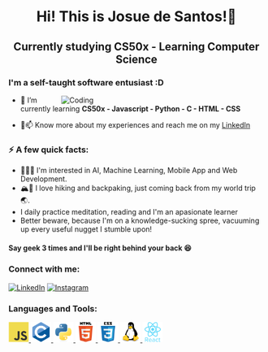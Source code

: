 <h1 align="center">Hi! This is Josue de Santos!👋</h1>
<h2 align="center">Currently studying CS50x - Learning Computer Science</h2>
<h3 align="left">I'm a self-taught software entusiast :D </h3>

<img align="right" alt="Coding" width="400" src="https://gifdb.com/images/high/coding-animated-laptop-flow-stream-ja04010rm5o68zfk.webp">

- 🌱 I’m currently learning **CS50x - Javascript - Python - C - HTML - CSS**

- 📄📫 Know more about my experiences and reach me on my [LinkedIn](https://www.linkedin.com/in/josuedesantos/)

<h3 aling="left">⚡ A few quick facts:</h3> 

- 🧑🏻‍💻 I'm interested in AI, Machine Learning, Mobile App and Web Development.
- 🏔️🧭 I love hiking and backpaking, just coming back from my world trip 🌏.
- I daily practice meditation, reading and I'm an apasionate learner
- Better beware, because I'm on a knowledge-sucking spree, vacuuming up every useful nugget I stumble upon!
<h4>Say geek 3 times and I'll be right behind your back 😆</h4>
<h3 align="left">Connect with me:</h3>
<p align="left">
  <a href="https://www.linkedin.com/in/josuedesantos/" target="blank"><img align="center" src="https://raw.githubusercontent.com/rahuldkjain/github-profile-readme-generator/master/src/images/icons/Social/linked-in-alt.svg" alt="LinkedIn" height="30" width="40" /></a>
  <a href="https://www.instagram.com/josuelsd/" target="blank"><img align="center" src="https://raw.githubusercontent.com/rahuldkjain/github-profile-readme-generator/master/src/images/icons/Social/instagram.svg" alt="Instagram" height="30" width="40" /></a>
</p>

<h3 align="left">Languages and Tools:</h3>
<p align="left">
  <a href="https://developer.mozilla.org/en-US/docs/Web/JavaScript" target="_blank" rel="noreferrer">
    <img src="https://raw.githubusercontent.com/devicons/devicon/master/icons/javascript/javascript-original.svg" alt="JavaScript" width="40" height="40"/>
  </a>
    </a>
    <a href="https://www.cprogramming.com/" target="_blank" rel="noreferrer">
    <img src="https://raw.githubusercontent.com/devicons/devicon/master/icons/c/c-original.svg" alt="C" width="40" height="40"/>
  <a href="https://www.python.org" target="_blank" rel="noreferrer">
    <img src="https://raw.githubusercontent.com/devicons/devicon/master/icons/python/python-original.svg" alt="Python" width="40" height="40"/>
  </a>
  <a href="https://www.w3.org/html/" target="_blank" rel="noreferrer">
    <img src="https://raw.githubusercontent.com/devicons/devicon/master/icons/html5/html5-original-wordmark.svg" alt="HTML5" width="40" height="40"/>
  </a>
  <a href="https://www.w3schools.com/css/" target="_blank" rel="noreferrer">
    <img src="https://raw.githubusercontent.com/devicons/devicon/master/icons/css3/css3-original-wordmark.svg" alt="CSS3" width="40" height="40"/>
  </a>
  <a href="https://www.linux.org/" target="_blank" rel="noreferrer">
    <img src="https://raw.githubusercontent.com/devicons/devicon/master/icons/linux/linux-original.svg" alt="Linux" width="40" height="40"/>
  </a>
  <a href="https://reactjs.org/" target="_blank" rel="noreferrer">
    <img src="https://raw.githubusercontent.com/devicons/devicon/master/icons/react/react-original-wordmark.svg" alt="React" width="40" height="40"/>
  </a>
</p>
